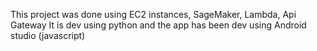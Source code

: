 This project was done using EC2 instances, SageMaker, Lambda, Api Gateway
It is dev using python and the app has been dev using Android studio (javascript)